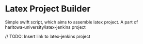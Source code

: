 # Latex Project Builder
Simple swift script, which aims to assemble latex project. A part of haritowa-university/latex-jenkins project

// TODO: Insert link to latex-jenkins project
